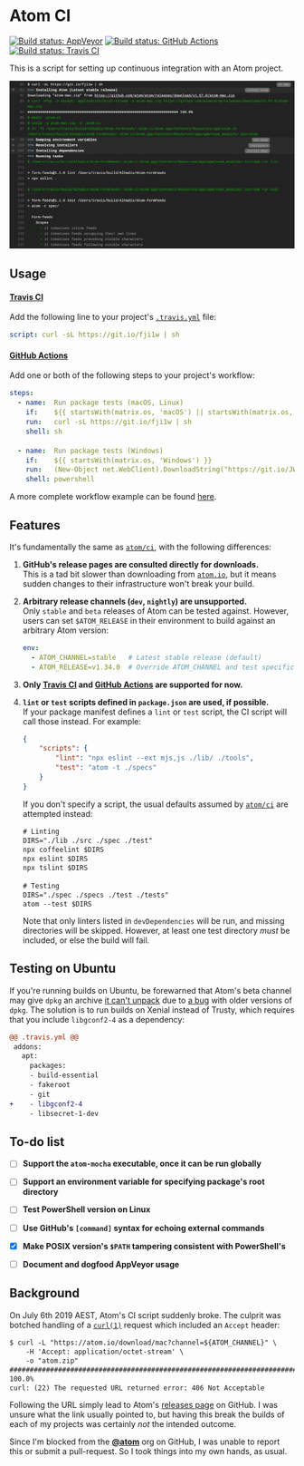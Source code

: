 <!-- -*- tab-width: 4; -*- vim: set ts=4 noet: -->

Atom CI
=======
[![Build status: AppVeyor][AppVeyor-badge]][AppVeyor-link]
[![Build status: GitHub Actions][Actions-badge]][Actions-link]
[![Build status: Travis CI][TravisCI-badge]][TravisCI-link]

This is a script for setting up continuous integration with an Atom project.

[![They're collapsible, baby.](preview.png)][Live-example]


Usage
-----

#### [Travis CI][] ####
Add the following line to your project's [`.travis.yml`][] file:

~~~yaml
script: curl -sL https://git.io/fji1w | sh
~~~


#### [GitHub Actions][] ####
Add one or both of the following steps to your project's workflow:

~~~yaml
steps:
  - name:  Run package tests (macOS, Linux)
    if:    ${{ startsWith(matrix.os, 'macOS') || startsWith(matrix.os, 'Ubuntu') }}
    run:   curl -sL https://git.io/fji1w | sh
    shell: sh

  - name:  Run package tests (Windows)
    if:    ${{ startsWith(matrix.os, 'Windows') }}
    run:   (New-Object net.WebClient).DownloadString("https://git.io/JWdh6") | iex
    shell: powershell
~~~

A more complete workflow example can be found [here](`.github/workflows/ci.yml`).


Features
--------
It's fundamentally the same as [`atom/ci`][], with the following differences:

1.	__GitHub's release pages are consulted directly for downloads.__  
	This is a tad bit slower than downloading from [`atom.io`][],
	but it means sudden changes to their infrastructure won't break your build.

2.	__Arbitrary release channels (`dev`, `nightly`) are unsupported.__  
	Only `stable` and `beta` releases of Atom can be tested against. However, users
	can set `$ATOM_RELEASE` in their environment to build against an arbitrary Atom
	version:
	~~~yaml
	env:
	  - ATOM_CHANNEL=stable   # Latest stable release (default)
	  - ATOM_RELEASE=v1.34.0  # Override ATOM_CHANNEL and test specific version
	~~~

3.	__Only [Travis CI][] and [GitHub Actions][] are supported for now.__

4.	__`lint` or `test` scripts defined in `package.json` are used, if possible.__  
	If your package manifest defines a `lint` or `test` script, the CI script will
	call those instead. For example:
	~~~json
	{
		"scripts": {
			"lint": "npx eslint --ext mjs,js ./lib/ ./tools",
			"test": "atom -t ./specs"
		}
	}
	~~~
	If you don't specify a script, the usual defaults assumed by [`atom/ci`][] are
	attempted instead:
	~~~shell
	# Linting
	DIRS="./lib ./src ./spec ./test"
	npx coffeelint $DIRS
	npx eslint $DIRS
	npx tslint $DIRS

	# Testing
	DIRS="./spec ./specs ./test ./tests"
	atom --test $DIRS
	~~~
	Note that only linters listed in `devDependencies` will be run, and missing
	directories will be skipped. However, at least one test directory *must* be
	included, or else the build will fail.


Testing on Ubuntu
-----------------
If you're running builds on Ubuntu, be forewarned that Atom's beta channel may
give `dpkg` an archive [it can't unpack](https://github.com/atom/ci/issues/94)
due to [a bug](https://askubuntu.com/q/1065231/) with older versions of `dpkg`.
The solution is to run builds on Xenial instead of Trusty, which requires that
you include `libgconf2-4` as a dependency:

~~~diff
@@ .travis.yml @@
 addons:
   apt:
     packages:
     - build-essential
     - fakeroot
     - git
+    - libgconf2-4
     - libsecret-1-dev
~~~


To-do list
----------
* [ ] **Support the `atom-mocha` executable, once it can be run globally**
* [ ] **Support an environment variable for specifying package's root directory**
* [ ] **Test PowerShell version on Linux**
* [ ] **Use GitHub's `[command]` syntax for echoing external commands**
* [x] **Make POSIX version's `$PATH` tampering consistent with PowerShell's**
* [ ] **Document and dogfood AppVeyor usage**


Background
--------------------------------------------------------------------------------
On July 6th 2019 AEST, Atom's CI script suddenly broke. The culprit was botched
handling of a [`curl(1)`](https://curl.haxx.se/docs/manpage.html) request which
included an `Accept` header:

~~~console
$ curl -L "https://atom.io/download/mac?channel=${ATOM_CHANNEL}" \
	-H 'Accept: application/octet-stream' \
	-o "atom.zip"
######################################################################## 100.0%
curl: (22) The requested URL returned error: 406 Not Acceptable
~~~

Following the URL simply lead to
Atom's [releases page](https://github.com/atom/atom/releases/latest) on GitHub.
I was unsure what the link usually pointed to, but having this break the builds
of each of my projects was certainly *not* the intended outcome.

Since I'm blocked from the [**@atom**](https://github.com/atom) org on GitHub,
I was unable to report this or submit a pull-request. So I took things into my
own hands, as usual.



<!-- Referenced links -->
[APIs]: https://developer.github.com/v3/repos/releases/
[Live-example]:   https://app.travis-ci.com/github/Alhadis/Atom-FormFeeds/jobs/523013011#L80
[Actions-badge]:  https://img.shields.io/github/workflow/status/Alhadis/Atom-CI/Atom%20CI?label=GitHub%20Actions&logo=github
[Actions-link]:   https://github.com/Alhadis/Atom-CI/actions
[AppVeyor-badge]: https://img.shields.io/appveyor/build/Alhadis/Atom-CI?label=AppVeyor&logo=appveyor&logoColor=%23ccc
[AppVeyor-link]:  https://ci.appveyor.com/project/Alhadis/Atom-CI
[TravisCI-badge]: https://img.shields.io/travis/com/Alhadis/Atom-CI?label=Travis%20CI&logo=travis
[TravisCI-link]:  https://travis-ci.com/Alhadis/Atom-CI
[`.travis.yml`]: https://docs.travis-ci.com/user/tutorial
[`atom/ci`]: https://github.com/atom/ci
[`atom.io`]: https://atom.io/
[Travis CI]: https://travis-ci.com/
[AppVeyor]: https://appveyor.com/
[GitHub Actions]: https://docs.github.com/en/actions/reference
